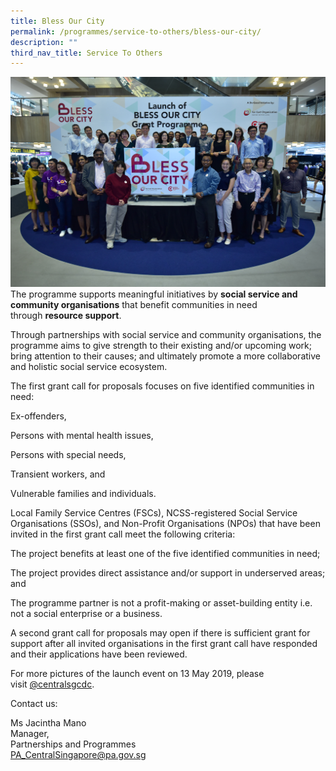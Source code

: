 ```yaml
---
title: Bless Our City
permalink: /programmes/service-to-others/bless-our-city/
description: ""
third_nav_title: Service To Others
---
```

![Bless Our City](/images/Programmes/dsc_7063.jpg)
The programme supports meaningful initiatives by **social service and community organisations** that benefit communities in need through **resource support**.

Through partnerships with social service and community organisations, the programme aims to give strength to their existing and/or upcoming work; bring attention to their causes; and ultimately promote a more collaborative and holistic social service ecosystem.

The first grant call for proposals focuses on five identified communities in need:

Ex-offenders,

Persons with mental health issues,

Persons with special needs,

Transient workers, and

Vulnerable families and individuals.

Local Family Service Centres (FSCs), NCSS-registered Social Service Organisations (SSOs), and Non-Profit Organisations (NPOs) that have been invited in the first grant call meet the following criteria:

The project benefits at least one of the five identified communities in need;

The project provides direct assistance and/or support in underserved areas; and

The programme partner is not a profit-making or asset-building entity i.e. not a social enterprise or a business.

A second grant call for proposals may open if there is sufficient grant for support after all invited organisations in the first grant call have responded and their applications have been reviewed.

For more pictures of the launch event on 13 May 2019, please visit [@centralsgcdc](https://www.facebook.com/centralsgcdc/posts/10156575666508192).

Contact us:

Ms Jacintha Mano  
Manager,  
Partnerships and Programmes  
[PA\_CentralSingapore@pa.gov.sg](mailto:PA_CentralSingapore@pa.gov.sg)